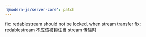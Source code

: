 ```yaml
---
'@modern-js/server-core': patch
---
```


fix: redablestream should not be locked, when stream transfer
fix: redablestream 不应该被锁住当 stream 传输时
